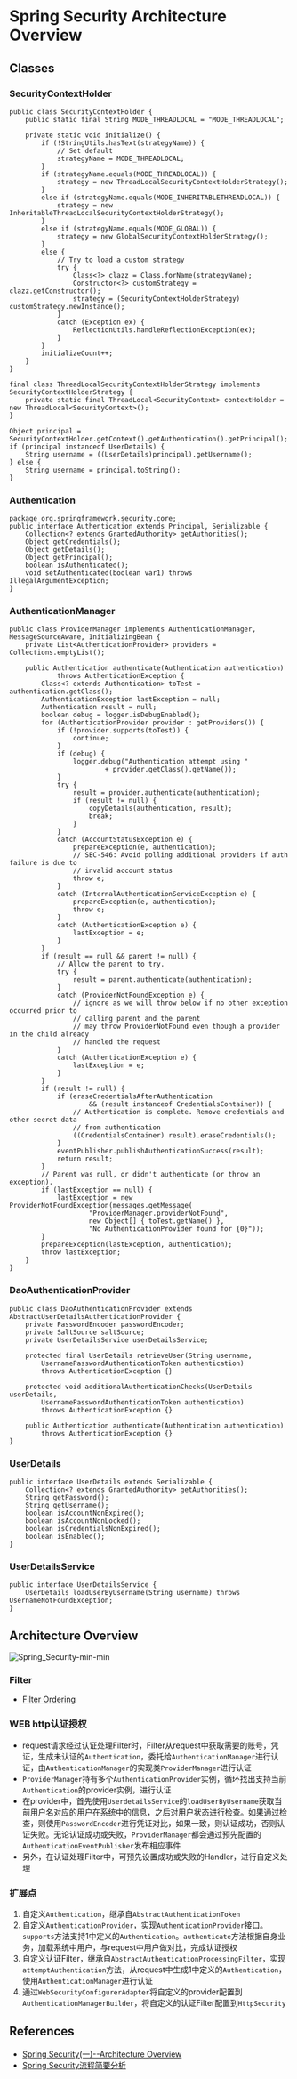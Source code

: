 # Spring Security Architecture Overview

## Classes
### SecurityContextHolder
```
public class SecurityContextHolder {
	public static final String MODE_THREADLOCAL = "MODE_THREADLOCAL";

	private static void initialize() {
		if (!StringUtils.hasText(strategyName)) {
			// Set default
			strategyName = MODE_THREADLOCAL;
		}
		if (strategyName.equals(MODE_THREADLOCAL)) {
			strategy = new ThreadLocalSecurityContextHolderStrategy();
		}
		else if (strategyName.equals(MODE_INHERITABLETHREADLOCAL)) {
			strategy = new InheritableThreadLocalSecurityContextHolderStrategy();
		}
		else if (strategyName.equals(MODE_GLOBAL)) {
			strategy = new GlobalSecurityContextHolderStrategy();
		}
		else {
			// Try to load a custom strategy
			try {
				Class<?> clazz = Class.forName(strategyName);
				Constructor<?> customStrategy = clazz.getConstructor();
				strategy = (SecurityContextHolderStrategy) customStrategy.newInstance();
			}
			catch (Exception ex) {
				ReflectionUtils.handleReflectionException(ex);
			}
		}
		initializeCount++;
	}
}
```
```
final class ThreadLocalSecurityContextHolderStrategy implements SecurityContextHolderStrategy {
	private static final ThreadLocal<SecurityContext> contextHolder = new ThreadLocal<SecurityContext>();
}
```
```
Object principal = SecurityContextHolder.getContext().getAuthentication().getPrincipal();
if (principal instanceof UserDetails) {
	String username = ((UserDetails)principal).getUsername();
} else {
	String username = principal.toString();
}
```

### Authentication
```
package org.springframework.security.core;
public interface Authentication extends Principal, Serializable {
    Collection<? extends GrantedAuthority> getAuthorities();
    Object getCredentials();
    Object getDetails();
    Object getPrincipal();
    boolean isAuthenticated();
    void setAuthenticated(boolean var1) throws IllegalArgumentException;
}
```

### AuthenticationManager
```
public class ProviderManager implements AuthenticationManager, MessageSourceAware, InitializingBean {
	private List<AuthenticationProvider> providers = Collections.emptyList();
	
	public Authentication authenticate(Authentication authentication)
			throws AuthenticationException {
		Class<? extends Authentication> toTest = authentication.getClass();
		AuthenticationException lastException = null;
		Authentication result = null;
		boolean debug = logger.isDebugEnabled();
		for (AuthenticationProvider provider : getProviders()) {
			if (!provider.supports(toTest)) {
				continue;
			}
			if (debug) {
				logger.debug("Authentication attempt using "
						+ provider.getClass().getName());
			}
			try {
				result = provider.authenticate(authentication);
				if (result != null) {
					copyDetails(authentication, result);
					break;
				}
			}
			catch (AccountStatusException e) {
				prepareException(e, authentication);
				// SEC-546: Avoid polling additional providers if auth failure is due to
				// invalid account status
				throw e;
			}
			catch (InternalAuthenticationServiceException e) {
				prepareException(e, authentication);
				throw e;
			}
			catch (AuthenticationException e) {
				lastException = e;
			}
		}
		if (result == null && parent != null) {
			// Allow the parent to try.
			try {
				result = parent.authenticate(authentication);
			}
			catch (ProviderNotFoundException e) {
				// ignore as we will throw below if no other exception occurred prior to
				// calling parent and the parent
				// may throw ProviderNotFound even though a provider in the child already
				// handled the request
			}
			catch (AuthenticationException e) {
				lastException = e;
			}
		}
		if (result != null) {
			if (eraseCredentialsAfterAuthentication
					&& (result instanceof CredentialsContainer)) {
				// Authentication is complete. Remove credentials and other secret data
				// from authentication
				((CredentialsContainer) result).eraseCredentials();
			}
			eventPublisher.publishAuthenticationSuccess(result);
			return result;
		}
		// Parent was null, or didn't authenticate (or throw an exception).
		if (lastException == null) {
			lastException = new ProviderNotFoundException(messages.getMessage(
					"ProviderManager.providerNotFound",
					new Object[] { toTest.getName() },
					"No AuthenticationProvider found for {0}"));
		}
		prepareException(lastException, authentication);
		throw lastException;
	}
}
```

### DaoAuthenticationProvider
```
public class DaoAuthenticationProvider extends AbstractUserDetailsAuthenticationProvider {
	private PasswordEncoder passwordEncoder;
	private SaltSource saltSource;
	private UserDetailsService userDetailsService;

	protected final UserDetails retrieveUser(String username,
		UsernamePasswordAuthenticationToken authentication)
		throws AuthenticationException {}

	protected void additionalAuthenticationChecks(UserDetails userDetails,
		UsernamePasswordAuthenticationToken authentication)
		throws AuthenticationException {}

	public Authentication authenticate(Authentication authentication)
		throws AuthenticationException {}
}
```

### UserDetails
```
public interface UserDetails extends Serializable {
	Collection<? extends GrantedAuthority> getAuthorities();
	String getPassword();
	String getUsername();
	boolean isAccountNonExpired();
	boolean isAccountNonLocked();
	boolean isCredentialsNonExpired();
	boolean isEnabled();
}
```

### UserDetailsService
```
public interface UserDetailsService {
	UserDetails loadUserByUsername(String username) throws UsernameNotFoundException;
}
```

## Architecture Overview
![Spring_Security-min-min](https://s0.wailian.download/2019/06/26/Spring_Security-min-min.png)

### Filter
- [Filter Ordering](SpringSecurityReference.md#133-filter-ordering)

### WEB http认证授权
- request请求经过认证处理Filter时，Filter从request中获取需要的账号，凭证，生成未认证的`Authentication`，委托给`AuthenticationManager`进行认证，由`AuthenticationManager`的实现类`ProviderManager`进行认证
- `ProviderManager`持有多个`AuthenticationProvider`实例，循环找出支持当前`Authentication`的provider实例，进行认证
- 在provider中，首先使用`UserdetailsService`的`loadUserByUsername`获取当前用户名对应的用户在系统中的信息，之后对用户状态进行检查。如果通过检查，则使用`PasswordEncoder`进行凭证对比，如果一致，则认证成功，否则认证失败。无论认证成功或失败，`ProviderManager`都会通过预先配置的`AuthenticationEventPublisher`发布相应事件
- 另外，在认证处理Filter中，可预先设置成功或失败的Handler，进行自定义处理

### 扩展点
1. 自定义`Authentication`，继承自`AbstractAuthenticationToken`
1. 自定义`AuthenticationProvider`，实现`AuthenticationProvider`接口。`supports`方法支持1中定义的`Authentication`。`authenticate`方法根据自身业务，加载系统中用户，与request中用户做对比，完成认证授权
1. 自定义认证Filter，继承自`AbstractAuthenticationProcessingFilter`，实现`attemptAuthentication`方法，从request中生成1中定义的`Authentication`，使用`AuthenticationManager`进行认证
1. 通过`WebSecurityConfigurerAdapter`将自定义的provider配置到`AuthenticationManagerBuilder`，将自定义的认证Filter配置到`HttpSecurity`

## References
- [Spring Security(一)--Architecture Overview](https://www.cnkirito.moe/spring-security-1/)
- [Spring Security流程简要分析](https://dr-yanglong.github.io/2018/09/24/spring-security/)